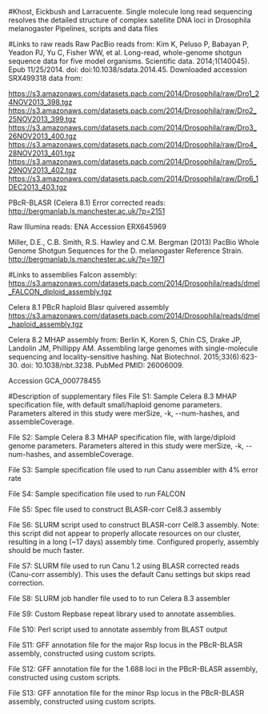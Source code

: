 #Khost, Eickbush and Larracuente. Single molecule long read sequencing resolves the detailed structure of complex satellite DNA loci in Drosophila melanogaster
Pipelines, scripts and data files

#Links to raw reads
Raw PacBio reads from: Kim K, Peluso P, Babayan P, Yeadon PJ, Yu C, Fisher WW, et al. Long-read, whole-genome shotgun sequence data for five model organisms. Scientific data. 2014;1(140045). Epub 11/25/2014. doi: doi:10.1038/sdata.2014.45.
Downloaded accession SRX499318 data from:

https://s3.amazonaws.com/datasets.pacb.com/2014/Drosophila/raw/Dro1_24NOV2013_398.tgz 
https://s3.amazonaws.com/datasets.pacb.com/2014/Drosophila/raw/Dro2_25NOV2013_399.tgz 
https://s3.amazonaws.com/datasets.pacb.com/2014/Drosophila/raw/Dro3_26NOV2013_400.tgz 
https://s3.amazonaws.com/datasets.pacb.com/2014/Drosophila/raw/Dro4_28NOV2013_401.tgz 
https://s3.amazonaws.com/datasets.pacb.com/2014/Drosophila/raw/Dro5_29NOV2013_402.tgz 
https://s3.amazonaws.com/datasets.pacb.com/2014/Drosophila/raw/Dro6_1DEC2013_403.tgz

PBcR-BLASR (Celera 8.1) Error corrected reads: http://bergmanlab.ls.manchester.ac.uk/?p=2151

Raw Illumina reads: ENA Accession ERX645969

Miller, D.E., C.B. Smith, R.S. Hawley and C.M. Bergman (2013) PacBio Whole Genome Shotgun Sequences for the D. melanogaster Reference Strain. http://bergmanlab.ls.manchester.ac.uk/?p=1971

#Links to assemblies
Falcon assembly: 
https://s3.amazonaws.com/datasets.pacb.com/2014/Drosophila/reads/dmel_FALCON_diploid_assembly.tgz

Celera 8.1 PBcR haploid Blasr quivered assembly
https://s3.amazonaws.com/datasets.pacb.com/2014/Drosophila/reads/dmel_haploid_assembly.tgz

Celera 8.2 MHAP assembly from:
 Berlin K, Koren S, Chin CS, Drake JP, Landolin JM, Phillippy AM. Assembling large genomes with single-molecule sequencing and locality-sensitive hashing. Nat Biotechnol. 2015;33(6):623-30. doi: 10.1038/nbt.3238. PubMed PMID: 26006009.

Accession GCA_000778455

#Description of supplementary files
File S1: Sample Celera 8.3 MHAP specification file, with default small/haploid genome parameters. Parameters altered in this study were merSize, -k, --num-hashes, and assembleCoverage.

File S2: Sample Celera 8.3 MHAP specification file, with large/diploid genome parameters. Parameters altered in this study were merSize, -k, --num-hashes, and assembleCoverage.

File S3: Sample specification file used to run Canu assembler with 4% error rate

File S4: Sample specification file used to run FALCON

File S5: Spec file used to construct BLASR-corr Cel8.3 assembly

File S6: SLURM script used to construct BLASR-corr Cel8.3 assembly. Note: this script did not appear to properly allocate resources on our cluster, resulting in a long (~17 days) assembly time. Configured properly, assembly should be much faster.

File S7: SLURM file used to run Canu 1.2 using BLASR corrected reads (Canu-corr assembly). This uses the default Canu settings but skips read correction.

File S8: SLURM job handler file used to to run Celera 8.3 assembler

File S9: Custom Repbase repeat library used to annotate assemblies. 

File S10: Perl script used to annotate assembly from BLAST output

File S11: GFF annotation file for the major Rsp locus in the PBcR-BLASR assembly, constructed using custom scripts.

File S12: GFF annotation file for the 1.688 loci in the PBcR-BLASR assembly, constructed using custom scripts.

File S13: GFF annotation file for the minor Rsp locus in the PBcR-BLASR assembly, constructed using custom scripts.
